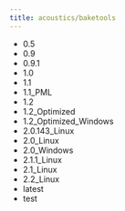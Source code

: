 ```yaml
---
title: acoustics/baketools
---
```

- 0.5
- 0.9
- 0.9.1
- 1.0
- 1.1
- 1.1_PML
- 1.2
- 1.2_Optimized
- 1.2_Optimized_Windows
- 2.0.143_Linux
- 2.0_Linux
- 2.0_Windows
- 2.1.1_Linux
- 2.1_Linux
- 2.2_Linux
- latest
- test
